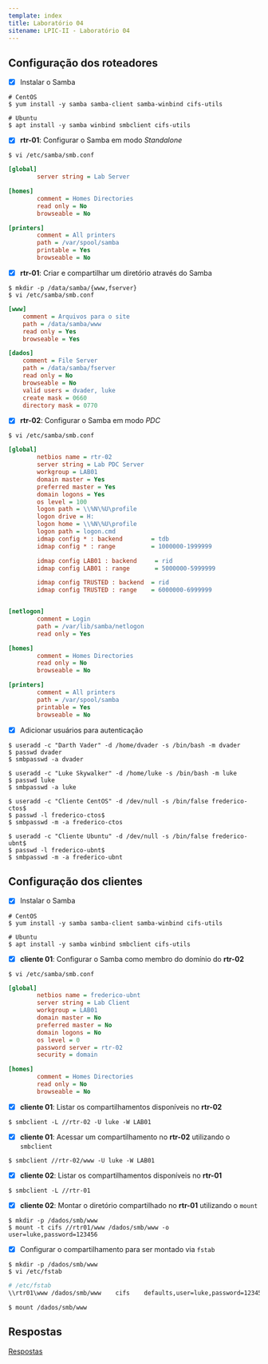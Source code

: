 ```yaml
---
template: index
title: Laboratório 04
sitename: LPIC-II - Laboratório 04
---
```


## Configuração dos roteadores

* [X] Instalar o Samba

```shell
# CentOS
$ yum install -y samba samba-client samba-winbind cifs-utils

# Ubuntu
$ apt install -y samba winbind smbclient cifs-utils
```

* [X] **rtr-01**: Configurar o Samba em modo _Standalone_

```shell
$ vi /etc/samba/smb.conf
```

```ini
[global]
        server string = Lab Server

[homes]
        comment = Homes Directories
        read only = No
        browseable = No

[printers]
        comment = All printers
        path = /var/spool/samba
        printable = Yes
        browseable = No
```

* [X] **rtr-01**: Criar e compartilhar um diretório através do Samba

```shell
$ mkdir -p /data/samba/{www,fserver}
$ vi /etc/samba/smb.conf
```

```ini
[www]
    comment = Arquivos para o site
    path = /data/samba/www
    read only = Yes
    browseable = Yes

[dados]
    comment = File Server
    path = /data/samba/fserver
    read only = No
    browseable = No
    valid users = dvader, luke
    create mask = 0660
    directory mask = 0770
```

* [X] **rtr-02**: Configurar o Samba em modo _PDC_

```shell
$ vi /etc/samba/smb.conf
```

```ini
[global]
        netbios name = rtr-02
        server string = Lab PDC Server
        workgroup = LAB01
        domain master = Yes
        preferred master = Yes
        domain logons = Yes
        os level = 100
        logon path = \\%N\%U\profile
        logon drive = H:
        logon home = \\%N\%U\profile
        logon path = logon.cmd
        idmap config * : backend        = tdb
        idmap config * : range          = 1000000-1999999

        idmap config LAB01 : backend     = rid
        idmap config LAB01 : range       = 5000000-5999999

        idmap config TRUSTED : backend  = rid
        idmap config TRUSTED : range    = 6000000-6999999


[netlogon]
        comment = Login
        path = /var/lib/samba/netlogon
        read only = Yes

[homes]
        comment = Homes Directories
        read only = No
        browseable = No

[printers]
        comment = All printers
        path = /var/spool/samba
        printable = Yes
        browseable = No
```

* [X] Adicionar usuários para autenticação

```shell
$ useradd -c "Darth Vader" -d /home/dvader -s /bin/bash -m dvader
$ passwd dvader
$ smbpasswd -a dvader

$ useradd -c "Luke Skywalker" -d /home/luke -s /bin/bash -m luke
$ passwd luke
$ smbpasswd -a luke

$ useradd -c "Cliente CentOS" -d /dev/null -s /bin/false frederico-ctos$
$ passwd -l frederico-ctos$
$ smbpasswd -m -a frederico-ctos

$ useradd -c "Cliente Ubuntu" -d /dev/null -s /bin/false frederico-ubnt$
$ passwd -l frederico-ubnt$
$ smbpasswd -m -a frederico-ubnt
```

## Configuração dos clientes

* [X] Instalar o Samba

```shell
# CentOS
$ yum install -y samba samba-client samba-winbind cifs-utils

# Ubuntu
$ apt install -y samba winbind smbclient cifs-utils
```

* [X] **cliente 01**: Configurar o Samba como membro do domínio do **rtr-02**

```shell
$ vi /etc/samba/smb.conf
```

```ini
[global]
        netbios name = frederico-ubnt
        server string = Lab Client
        workgroup = LAB01
        domain master = No
        preferred master = No
        domain logons = No
        os level = 0
        password server = rtr-02
        security = domain

[homes]
        comment = Homes Directories
        read only = No
        browseable = No
```

* [X] **cliente 01**: Listar os compartilhamentos disponíveis no **rtr-02**

```shell
$ smbclient -L //rtr-02 -U luke -W LAB01
```

* [X] **cliente 01**: Acessar um compartilhamento no **rtr-02** utilizando o `smbclient`

```shell
$ smbclient //rtr-02/www -U luke -W LAB01
```

* [X] **cliente 02**: Listar os compartilhamentos disponíveis no **rtr-01**

```shell
$ smbclient -L //rtr-01
```

* [X] **cliente 02**: Montar o diretório compartilhado no **rtr-01** utilizando o `mount`

```shell
$ mkdir -p /dados/smb/www
$ mount -t cifs //rtr01/www /dados/smb/www -o user=luke,password=123456
```

* [X] Configurar o compartilhamento para ser montado via `fstab`

```shell
$ mkdir -p /dados/smb/www
$ vi /etc/fstab
```

```bash
# /etc/fstab
\\rtr01\www /dados/smb/www    cifs    defaults,user=luke,password=123456  0   0
```

```shell
$ mount /dados/smb/www
```

## Respostas

[Respostas](respostas01.md)
